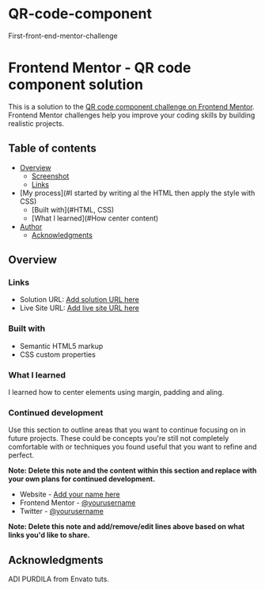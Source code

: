 # QR-code-component
First-front-end-mentor-challenge
  # Frontend Mentor - QR code component solution

  This is a solution to the [QR code component challenge on Frontend Mentor](https://www.frontendmentor.io/challenges/qr-code-component-iux_sIO_H). Frontend Mentor challenges help you improve your coding skills by building realistic projects. 

  ## Table of contents

  - [Overview](#Very-First-project)
    - [Screenshot](#screenshot)
    - [Links](#links)
  - [My process](#I started by writing al the HTML then apply the style with CSS)
    - [Built with](#HTML, CSS)
    - [What I learned](#How center content)
  - [Author](#Horatio-pk)
    - [Acknowledgments](#ADIPURDILA)



  ## Overview

  

  ### Links

  - Solution URL: [Add solution URL here](https://your-solution-url.com)
  - Live Site URL: [Add live site URL here](https://your-live-site-url.com)

  

  ### Built with

  - Semantic HTML5 markup
  - CSS custom properties
 


  ### What I learned

  I learned how to center elements using margin, padding and aling.



  ### Continued development

  Use this section to outline areas that you want to continue focusing on in future projects. These could be concepts you're still not completely comfortable with or techniques you found useful that you want to refine and perfect.

  **Note: Delete this note and the content within this section and replace with your own plans for continued development.**


  - Website - [Add your name here](https://www.your-site.com)
  - Frontend Mentor - [@yourusername](https://www.frontendmentor.io/Horatio-pk)
  - Twitter - [@yourusername](https://twitter.com/Arodrig30894456)

  **Note: Delete this note and add/remove/edit lines above based on what links you'd like to share.**

  ## Acknowledgments

ADI PURDILA from Envato tuts.
